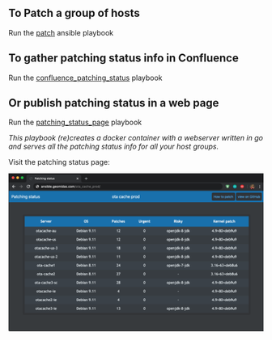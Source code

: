 ## To Patch a group of hosts

Run the [patch](https://github.com/geomidas/macbook/blob/master/ansible/patch.yml) ansible playbook

## To gather patching status info in Confluence
Run the [confluence_patching_status](https://github.com/geomidas/macbook/blob/master/ansible/cunfluence_patching_status.yml) playbook

## Or publish patching status in a web page
Run the [patching_status_page](https://github.com/geomidas/macbook/blob/master/ansible/patching_status_pages.yml) playbook 

_This playbook (re)creates a docker container with a webserver written in go and serves all the patching status info for all your host groups._

Visit the patching status page:

![patching_status_page](https://github.com/geomidas/debian_patch/blob/master/patching_stat.png?raw=true)

